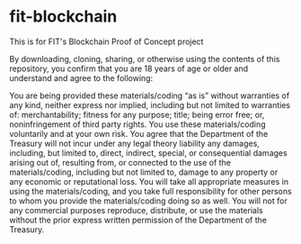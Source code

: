 # fit-blockchain
This is for FIT's Blockchain Proof of Concept project

By downloading, cloning, sharing, or otherwise using the contents of this repository, you confirm that you are 18 years of age or older and understand and agree to the following:

You are being provided these materials/coding “as is” without warranties of any kind, neither express nor implied, including but not limited to warranties of: merchantability; fitness for any purpose; title; being error free; or, noninfringement of third party rights.
You use these materials/coding voluntarily and at your own risk. You agree that the Department of the Treasury will not incur under any legal theory liability any damages, including, but limited to, direct, indirect, special, or consequential damages arising out of, resulting from, or connected to the use of the materials/coding, including but not limited to, damage to any property or any economic or reputational loss.
You will take all appropriate measures in using the materials/coding, and you take full responsibility for other persons to whom you provide the materials/coding doing so as well.
You will not for any commercial purposes reproduce, distribute, or use the materials without the prior express written permission of the Department of the Treasury. 

